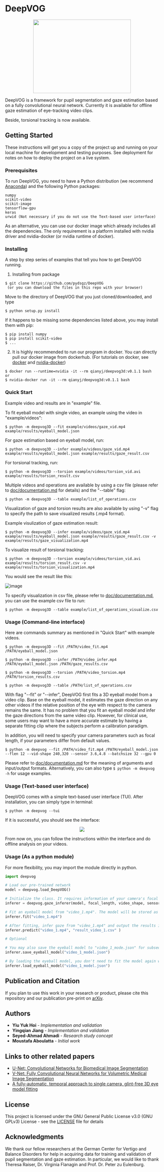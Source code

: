 # DeepVOG
<p align="center"> 
<img width="320" height="240" src="ellipsoids.png">
</p>
DeepVOG is a framework for pupil segmentation and gaze estimation based on a fully convolutional neural network. Currently it is available for offline gaze estimation of eye-tracking video clips.

Beside, torsional tracking is now available.


## Getting Started

These instructions will get you a copy of the project up and running on your local machine for development and testing purposes. See deployment for notes on how to deploy the project on a live system.

### Prerequisites

To run DeepVOG, you need to have a Python distribution (we recommend [Anaconda](https://www.anaconda.com/)) and the following Python packages:

```
numpy
scikit-video
scikit-image
tensorflow-gpu
keras
urwid (Not necessary if you do not use the Text-based user interface)
```
As an alternative, you can use our docker image which already includes all the dependencies. The only requirement is a platform installed with nvidia driver and nvidia-docker (or nvidia runtime of docker).
### Installing
A step by step series of examples that tell you how to get DeepVOG running.<br/>
1. Installing from package

```
$ git clone https://github.com/pydsgz/DeepVOG
 (or you can download the files in this repo with your browser)
```
Move to the directory of DeepVOG that you just cloned/downloaded, and type
```
$ python setup.py install
```
If it happens to be missing some dependencies listed above, you may install them with pip: <br/>
```
$ pip install numpy
$ pip install scikit-video
$ ...
```
2. It is highly recommended to run our program in docker. You can directly pull our docker image from dockerhub. (For tutorials on docker, see [docker](https://docs.docker.com/install/) and [nvidia-docker](https://github.com/NVIDIA/nvidia-docker))

```
$ docker run --runtime=nvidia -it --rm qianyj/deepvog3d:v0.1.1 bash
or
$ nvidia-docker run -it --rm qianyj/deepvog3d:v0.1.1 bash
```

### Quick Start
Example video and results are in "example" file.

To fit eyeball model with single video, an example using the video in "example/videos":
```
$ python -m deepvog3D --fit example/videos/gaze_vid.mp4 example/results/eyeball_model.json
```

For gaze estimation based on eyeball model, run:
```
$ python -m deepvog3D --infer example/videos/gaze_vid.mp4 example/results/eyeball_model.json example/results/gaze_result.csv
```

For torsional tracking, run:
```
$ python -m deepvog3D --torsion example/videos/torsion_vid.avi example/results/torsion_result.csv
```

Multiple videos and operations are available by using a csv file (please refer to [doc/documentation.md](doc/documentation.md) for details) and the "--table" flag:
```
$ python -m deepvog3D --table example/list_of_operations.csv
```

Visualization of gaze and torsion results are also available by using "-v" flag to specify the path to save visualized results (.mp4 format).

Example visulization of gaze estimation result:
```
$ python -m deepvog3D --infer example/videos/gaze_vid.mp4 example/results/eyeball_model.json example/results/gaze_result.csv -v example/results/gaze_visualization.mp4
```

To visualize result of torsional tracking:
```
$ python -m deepvog3D --torsion example/videos/torsion_vid.avi example/results/torsion_result.csv -v example/results/torsion_visualization.mp4
```
You would see the result like this:

![image](https://github.com/yqianjiang/DeepVOG/blob/deepvog3d/example/results/torsion_visual.gif)

To specify visualization in csv file, please refer to [doc/documentation.md](doc/documentation.md), you can use the example csv file to run:
```
$ python -m deepvog3D --table example/list_of_operations_visualize.csv
```


### Usage (Command-line interface)
Here are commands summary as mentioned in "Quick Start" with example videos.
```
$ python -m deepvog3D --fit /PATH/video_fit.mp4 /PATH/eyeball_model.json

$ python -m deepvog3D --infer /PATH/video_infer.mp4 /PATH/eyeball_model.json /PATH/gaze_results.csv

$ python -m deepvog3D --torsion /PATH/video_torsion.mp4 /PATH/torsion_results.csv

$ python -m deepvog3D --table /PATH/list_of_operations.csv
```

With flag "--fit" or "--infer", DeepVOG first fits a 3D eyeball model from a video clip. Base on the eyeball model, it estimates the gaze direction on any other videos if the relative position of the eye with respect to the camera remains the same. It has no problem that you fit an eyeball model and infer the gaze directions from the same video clip. However, for clinical use, some users may want to have a more accurate estimate by having a separate fitting clip where the subjects perform a calibration paradigm. <br/>

In addition, you will need to specify your camera parameters such as focal length, if your parameters differ from default values.
```
$ python -m deepvog --fit /PATH/video_fit.mp4 /PATH/eyeball_model.json --flen 12 --vid-shape 240,320 --sensor 3.6,4.8 --batchsize 32 --gpu 0
```
Please refer to [doc/documentation.md](doc/documentation.md) for the meaning of arguments and input/output formats. Alternatively, you can also type `$ python -m deepvog -h` for usage examples.



### Usage (Text-based user interface)
DeepVOG comes with a simple text-based user interface (TUI). After installation, you can simply type in terminal:
```
$ python -m deepvog --tui
```

If it is successful, you should see the interface: <br/>

<p align="center"> 
<img src="https://i.imgur.com/0zc13mv.png">
</p>
From now on, you can follow the instructions within the interface and do offline analysis on your videos.<br/>




### Usage (As a python module)
For more flexibility, you may import the module directly in python.
```python
import deepvog

# Load our pre-trained network
model = deepvog.load_DeepVOG()

# Initialize the class. It requires information of your camera's focal length and sensor size, which should be available in product manual.
inferer = deepvog.gaze_inferer(model, focal_length, video_shape, sensor_size) 

# Fit an eyeball model from "video_1.mp4". The model will be stored as the "inferer" instance's attribute.
inferer.fit("video_1.mp4")

# After fitting, infer gaze from "video_1.mp4" and output the results into "result_video_1.csv"
inferer.predict("video_1.mp4", "result_video_1.csv" )

# Optional

# You may also save the eyeball model to "video_1_mode.json" for subsequent gaze inference
inferer.save_eyeball_model("video_1_model.json") 

# By loading the eyeball model, you don't need to fit the model again with inferer.fit("video_1.mp4")
inferer.load_eyeball_model("video_1_model.json") 

```

## Publication and Citation

If you plan to use this work in your research or product, please cite this repository and our publication pre-print on [arXiv](https://arxiv.org/). 

## Authors

* **Yiu Yuk Hoi** - *Implementation and validation*
* **Yingqian Jiang** - *Implementation and validation*
* **Seyed-Ahmad Ahmadi** - *Research study concept*
* **Moustafa Aboulatta** - *Initial work*

## Links to other related papers
- [U-Net: Convolutional Networks for Biomedical Image Segmentation
](https://arxiv.org/abs/1505.04597)
- [V-Net: Fully Convolutional Neural Networks for Volumetric Medical Image Segmentation](https://arxiv.org/abs/1606.04797)
- [A fully-automatic, temporal approach to single camera, glint-free 3D eye model fitting](https://www.cl.cam.ac.uk/research/rainbow/projects/eyemodelfit/)

## License

This project is licensed under the GNU General Public License v3.0 (GNU GPLv3) License - see the [LICENSE](LICENSE) file for details

## Acknowledgments

We thank our fellow researchers at the German Center for Vertigo and Balance Disorders for help in acquiring data for training and validation of pupil segmentation and gaze estimation. In particular, we would like to thank Theresa Raiser, Dr. Virginia Flanagin and Prof. Dr. Peter zu Eulenburg.

